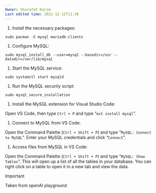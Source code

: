 ```yaml
---
Owner: Sharafat Karim
Last edited time: 2022-12-12T11:36
---
```

1. Install the necessary packages:

`sudo pacman -S mysql mariadb-clients`

1. Configure MySQL:

`sudo mysql_install_db --user=mysql --basedir=/usr --datadir=/var/lib/mysql`

1. Start the MySQL service:

`sudo systemctl start mysqld`

1. Run the MySQL security script:

`sudo mysql_secure_installation`

1. Install the MySQL extension for Visual Studio Code:

Open VS Code, then type `Ctrl + P` and type “`ext install mysql`”.

1. Connect to MySQL from VS Code:

Open the Command Palette (`Ctrl + Shift + P`) and type “`MySQL: Connect to MySQL`”. Enter your MySQL credentials and click “`Connect`”.

1. Access files from MySQL in VS Code:

Open the Command Palette (`Ctrl + Shift + P`) and type “`MySQL: Show Tables`”. This will open up a list of all the tables in your database. You can right click on a table to open it in a new tab and view the data.

> [!important]  
> Taken from openAI playground